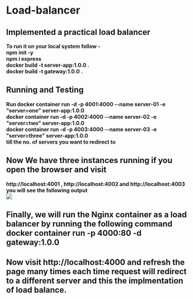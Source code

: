 # Load-balancer
## Implemented a practical load balancer
**To run it on your local system follow -** <br/>
**npm init -y** <br/>
**npm i express** <br/>
**docker build -t server-app:1.0.0 .** <br/>
**docker build -t gateway:1.0.0 .** <br/>

## Running and Testing
**Run docker container run -d -p 4001:4000 --name server-01 -e "server=one" server-app:1.0.0** <br/>
**docker container run -d -p 4002:4000 --name server-02 -e "server=two" server-app:1.0.0** <br/>
**docker container run -d -p 4003:4000 --name server-03 -e "server=three" server-app:1.0.0** <br/>
**till the no. of servers you want to redirect to** <br/>

## Now We have three instances running if you open the browser and visit 
**http://localhost:4001 , http://localhost:4002 and http://localhost:4003 you will see the following output** <br/>
<img src="https://tech-hour.com/uploads/images/1604263477440-servers.png" />

## Finally, we will run the Nginx container as a load balancer by running the following command docker container run -p 4000:80 -d gateway:1.0.0 <br/>
## Now visit http://localhost:4000 and refresh the page many times each time request will redirect to a different server and this the implmentation of load balance.
